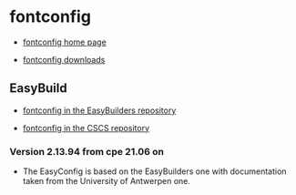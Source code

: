 # fontconfig

  * [fontconfig home page](https://www.freedesktop.org/wiki/Software/fontconfig/)

  * [fontconfig downloads](https://www.freedesktop.org/software/fontconfig/release/)

## EasyBuild

  * [fontconfig in the EasyBuilders repository]()

  * [fontconfig in the CSCS repository]()


### Version 2.13.94 from cpe 21.06 on

  * The EasyConfig is based on the EasyBuilders one with documentation taken from
    the University of Antwerpen one.

